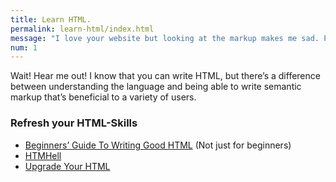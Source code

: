 ```yaml
---
title: Learn HTML.
permalink: learn-html/index.html
message: "I love your website but looking at the markup makes me sad. Please (re)learn HTML and make the web a better place."
num: 1
---
```

Wait! Hear me out! I know that you can write HTML, but there’s a difference between understanding the language and being able to write semantic markup that’s beneficial to a variety of users.

### Refresh your HTML-Skills

* [Beginners’ Guide To Writing Good HTML](https://websitesetup.org/html-tutorial-beginners/) (Not just for beginners)
* [HTMHell](https://www.htmhell.dev/)
* [Upgrade Your HTML](https://leanpub.com/upgrade-your-html)
